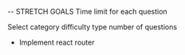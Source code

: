 -- STRETCH GOALS
Time limit for each question

Select category
difficulty
type
number of questions

- Implement react router
